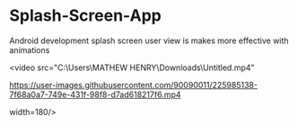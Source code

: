 # Splash-Screen-App
Android development splash screen user view is makes more effective with animations


<video src="C:\Users\MATHEW HENRY\Downloads\Untitled.mp4"

https://user-images.githubusercontent.com/90090011/225985138-7f68a0a7-749e-431f-98f8-d7ad618217f6.mp4

 width=180/>



